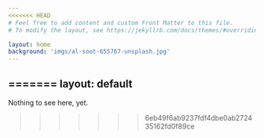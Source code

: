 ```yaml
---
<<<<<<< HEAD
# Feel free to add content and custom Front Matter to this file.
# To modify the layout, see https://jekyllrb.com/docs/themes/#overriding-theme-defaults

layout: home
background: 'imgs/al-soot-655767-unsplash.jpg'
---
```

=======
layout: default
---

Nothing to see here, yet. 
>>>>>>> 6eb49f6ab9237fdf4dbe0ab272435162fd0f89ce
